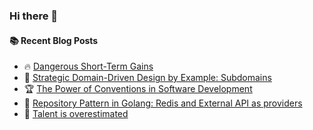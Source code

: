 ### Hi there 👋

<!--
**jorzel/jorzel** is a ✨ _special_ ✨ repository because its `README.md` (this file) appears on your GitHub profile.

Here are some ideas to get you started:

- 🔭 I’m currently working on ...
- 🌱 I’m currently learning ...
- 👯 I’m looking to collaborate on ...
- 🤔 I’m looking for help with ...
- 💬 Ask me about ...
- 📫 How to reach me: ...
- 😄 Pronouns: ...
- ⚡ Fun fact: ...
-->

#### :books: Recent Blog Posts
<!-- BLOGPOSTS:START -->
 - 🔥 [Dangerous Short-Term Gains](https://jorzel.hashnode.dev/dangerous-short-term-gains)
 - 📰 [Strategic Domain-Driven Design by Example: Subdomains](https://jorzel.hashnode.dev/strategic-domain-driven-design-subdomains-identification)
 - 🏆 [The Power of Conventions in Software Development](https://jorzel.hashnode.dev/the-power-of-conventions-in-software-development)
 - 🔘 [Repository Pattern in Golang: Redis and External API as providers](https://jorzel.hashnode.dev/repository-pattern-in-golang-redis-and-external-api-as-providers)
 - 📰 [Talent is overestimated](https://jorzel.hashnode.dev/talent-is-overestimated)<!-- BLOGPOSTS:END -->